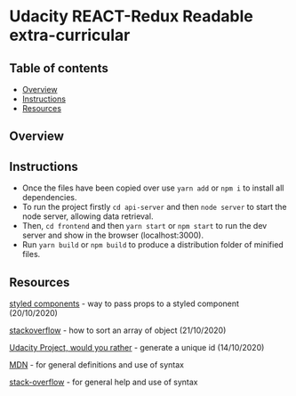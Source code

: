 # Udacity REACT-Redux Readable extra-curricular
 
## Table of contents
 
* [Overview](#overview)
* [Instructions](#instructions)
* [Resources](#resources)
 
## Overview
 

 
 
## Instructions
 
* Once the files have been copied over use `yarn add` or `npm i` to install all dependencies.
* To run the project firstly `cd api-server` and then `node server` to start the node server, allowing data retrieval.
* Then, `cd frontend` and then `yarn start` or `npm start` to run the dev server and show in the browser (localhost:3000).
* Run `yarn build` or `npm build` to produce a distribution folder of minified files.

 
## Resources

[styled components](https://styled-components.com/docs/basics#passed-props) - way to pass props to a styled component (20/10/2020)

[stackoverflow](https://stackoverflow.com/questions/1069666/sorting-object-property-by-values) - how to sort an array of object (21/10/2020)

[Udacity Project, would you rather](https://github.com/spazy-t/udacity-react-redux-game/blob/master/src/utils/_DATA.js) - generate a unique id (14/10/2020)

[MDN](https://developer.mozilla.org/en-US/) - for general definitions and use of syntax

[stack-overflow](https://stackoverflow.com/) - for general help and use of syntax